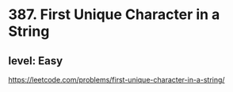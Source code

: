# 387. First Unique Character in a String
## level: Easy
https://leetcode.com/problems/first-unique-character-in-a-string/
